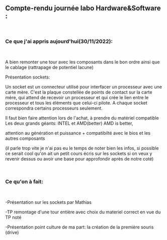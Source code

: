 ## __Compte-rendu journée labo Hardware&Software :__
<br>

### __Ce que j'ai appris aujourd'hui(30/11/2022):__
<br>

A bien remonter une tour avec les composants dans le bon ordre ainsi que le cablage (rattrapage de potentiel lacune)

Présentation sockets:

Un socket est un connecteur utilisé pour interfacer un processeur avec une carte mère.
C'est la plaque constellée de points de contact sur la carte mère, qui attend de recevoir un processeur et qui crée le lien entre le processeur et tous les éléments que celui-ci pilote. A chaque socket correspondra certains processeurs seulement.


Il faut bien faire attention lors de l'achat, à prendre du matériel compatible
Les deux grands géants: INTEL et AMD(better)
AMD is better, 

attention au génération et puissance + compatibilté avec le bios et les autres composants

(il parle trop vite je n'ai pas eu le temps de noter bien les infos, si possible ce serait cool qu'on ait un petit cours écris sur les sockets si on veux y revenir dessus ou avoir une base pour approfondir après de notre coté)

<br>

### __Ce qu'on à fait:__

<br>

-Présentation sur les sockets par Mathias

-TP remontage d'une tour entière avec choix du materiel correct en vue du TP noté

-Présentation point culture de ma part: la création de la première souris (drive)